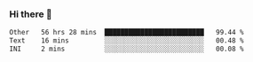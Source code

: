 ### Hi there 👋

<!--
**swolbroham/swolbroham** is a ✨ _special_ ✨ repository because its `README.md` (this file) appears on your GitHub profile.

Here are some ideas to get you started:

- 🔭 I’m currently working on ...
- 🌱 I’m currently learning ...
- 👯 I’m looking to collaborate on ...
- 🤔 I’m looking for help with ...
- 💬 Ask me about ...
- 📫 How to reach me: ...
- 😄 Pronouns: ...
- ⚡ Fun fact: ...
-->


<!--START_SECTION:waka-->

```txt
Other   56 hrs 28 mins  █████████████████████████   99.44 %
Text    16 mins         ░░░░░░░░░░░░░░░░░░░░░░░░░   00.48 %
INI     2 mins          ░░░░░░░░░░░░░░░░░░░░░░░░░   00.08 %
```

<!--END_SECTION:waka-->
